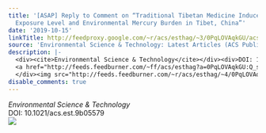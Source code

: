 ```yaml
---
title: '[ASAP] Reply to Comment on “Traditional Tibetan Medicine Induced High Methylmercury
  Exposure Level and Environmental Mercury Burden in Tibet, China”'
date: '2019-10-15'
linkTitle: http://feedproxy.google.com/~r/acs/esthag/~3/0PqLOVAqkGU/acs.est.9b05579
source: 'Environmental Science & Technology: Latest Articles (ACS Publications)'
description: |-
  <div><cite>Environmental Science & Technology</cite></div><div>DOI: 10.1021/acs.est.9b05579</div><div class="feedflare">
  <a href="http://feeds.feedburner.com/~ff/acs/esthag?a=0PqLOVAqkGU:Q_s-pXrOsXE:yIl2AUoC8zA"><img src="http://feeds.feedburner.com/~ff/acs/esthag?d=yIl2AUoC8zA" border="0"></img></a>
  </div><img src="http://feeds.feedburner.com/~r/acs/esthag/~4/0PqLOVAqkGU" height="1" width="1" ...
disable_comments: true
---
```

<div><cite>Environmental Science & Technology</cite></div><div>DOI: 10.1021/acs.est.9b05579</div><div class="feedflare">
<a href="http://feeds.feedburner.com/~ff/acs/esthag?a=0PqLOVAqkGU:Q_s-pXrOsXE:yIl2AUoC8zA"><img src="http://feeds.feedburner.com/~ff/acs/esthag?d=yIl2AUoC8zA" border="0"></img></a>
</div><img src="http://feeds.feedburner.com/~r/acs/esthag/~4/0PqLOVAqkGU" height="1" width="1" ...